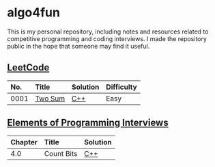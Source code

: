 # algo4fun

This is my personal repository, including notes and resources related to competitive programming and coding interviews. I made the repository public in the hope that someone may find it useful.

## [LeetCode](https://leetcode.com/)

| No.  | Title                                             | Solution                           | Difficulty |
| :--- | :------------------------------------------------ | :--------------------------------- | :--------- |
| 0001 | [Two Sum](https://leetcode.com/problems/two-sum/) | [C++](./leetcode/two-sum/main.cpp) | Easy       |

## [Elements of Programming Interviews](https://elementsofprogramminginterviews.com/)

| Chapter | Title      | Solution                         |
| :------ | :--------- | :------------------------------- |
| 4.0     | Count Bits | [C++](./epi/count-bits/main.cpp) |
